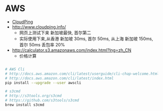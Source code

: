 # AWS

* [CloudPing](http://cloudping.mobilfactory.co.kr/)
* http://www.cloudping.info/
  * 网页上测试下来 新加坡最快, 首尔第二
  * 实际使用下来,从香港 新加坡 30ms, 首尔 50ms, 从上海 新加坡 150ms, 首尔 50ms 丢包率 20%
* http://calculator.s3.amazonaws.com/index.html?lng=zh_CN
  * 价格计算


```bash

# AWS Cli
# http://docs.aws.amazon.com/cli/latest/userguide/cli-chap-welcome.html
# http://docs.aws.amazon.com/cli/latest/index.html
pip install --upgrade --user awscli

# s3cmd
# http://s3tools.org/s3cmd
# https://github.com/s3tools/s3cmd
brew install s3cmd
```
